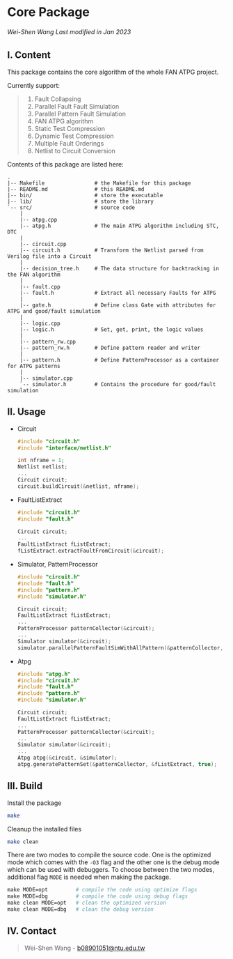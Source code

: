 # Core Package                 
###### *Wei-Shen Wang Last modified in Jan 2023*

## I. Content

This package contains the core algorithm of the whole FAN ATPG project.

Currently support:
> 1. Fault Collapsing
> 2. Parallel Fault Fault Simulation
> 3. Parallel Pattern Fault Simulation
> 4. FAN ATPG algorithm
> 5. Static Test Compression
> 6. Dynamic Test Compression
> 7. Multiple Fault Orderings
> 8. Netlist to Circuit Conversion

Contents of this package are listed here:

    .
    |-- Makefile                # the Makefile for this package
    |-- README.md               # this README.md
    |-- bin/                    # store the executable
    |-- lib/                    # store the library
    `-- src/                    # source code
        |
        |-- atpg.cpp
        |-- atpg.h              # The main ATPG algorithm including STC, DTC
        |
        |-- circuit.cpp
        |-- circuit.h           # Transform the Netlist parsed from Verilog file into a Circuit
        |
        |-- decision_tree.h     # The data structure for backtracking in the FAN algorithm
        |
        |-- fault.cpp           
        |-- fault.h             # Extract all necessary Faults for ATPG
        |
        |-- gate.h              # Define class Gate with attributes for ATPG and good/fault simulation
        |
        |-- logic.cpp
        |-- logic.h             # Set, get, print, the logic values
        |
        |-- pattern_rw.cpp
        |-- pattern_rw.h        # Define pattern reader and writer
        |
        |-- pattern.h           # Define PatternProcessor as a container for ATPG patterns
        |
        |-- simulator.cpp
        `-- simulator.h         # Contains the procedure for good/fault simulation

## II. Usage

* Circuit

    ```cpp
    #include "circuit.h"
    #include "interface/netlist.h"

    int nframe = 1;
    Netlist netlist;
    ...
    Circuit circuit;
    circuit.buildCircuit(&netlist, nframe);
    ```

* FaultListExtract

    ```cpp
    #include "circuit.h"
    #include "fault.h"

    Circuit circuit;
    ...
    FaultListExtract fListExtract;
    fListExtract.extractFaultFromCircuit(&circuit);
    ```

* Simulator, PatternProcessor

    ```cpp
    #include "circuit.h"
    #include "fault.h"
    #include "pattern.h"
    #include "simulator.h"

    Circuit circuit;
    FaultListExtract fListExtract;
    ...
    PatternProcessor patternCollector(&circuit);
    ...
    Simulator simulator(&circuit);
    simulator.parallelPatternFaultSimWithAllPattern(&patternCollector, &fListExtract);
    ```

* Atpg

    ```cpp
    #include "atpg.h"
    #include "circuit.h"
    #include "fault.h"
    #include "pattern.h"
    #include "simulator.h"

    Circuit circuit;
    FaultListExtract fListExtract;
    ...
    PatternProcessor patternCollector(&circuit);
    ...
    Simulator simulator(&circuit);
    ...
    Atpg atpg(&circuit, &simulator);
    atpg.generatePatternSet(&patternCollector, &fListExtract, true);
    ```

## III. Build

Install the package
```sh
make
```

Cleanup the installed files
```sh
make clean
```


There are two modes to compile the source code. One is the optimized
mode which comes with the `-O3` flag and the other one is the debug
mode which can be used with debuggers. To choose between the two
modes, additional flag `MODE` is needed when making the package.

```makefile
make MODE=opt         # compile the code using optimize flags
make MODE=dbg         # compile the code using debug flags
make clean MODE=opt   # clean the optimized version
make clean MODE=dbg   # clean the debug version
```

## IV. Contact
> Wei-Shen Wang - b08901051@ntu.edu.tw